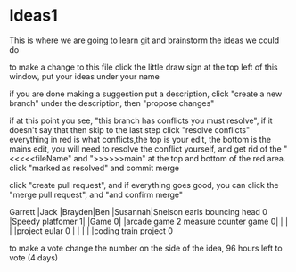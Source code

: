 # Ideas1
This is where we are going to learn git and brainstorm the ideas we could do

to make a change to this file click the little draw sign at the top left of this window, 
put your ideas under your name

if you are done making a suggestion put a description, click "create a new branch" under the description, then "propose changes"

if at this point you see, "this branch has conflicts you must resolve", if it doesn't say that then skip to the last step
click "resolve conflicts"
everything in red is what conflicts,the top is your edit, the bottom is the mains edit, you will need to resolve the conflict yourself, and get rid of the "<<<<<fileName" and ">>>>>>main" at the top and bottom of the red area.
click "marked as resolved" and commit merge

click "create pull request", and if everything goes good, you can click the "merge pull request", and "and confirm merge"

Garrett               |Jack              |Brayden|Ben   |Susannah|Snelson
earls bouncing head 0 |Speedy platfomer 1|       |Game 0|        |arcade game 2
measure counter game 0|                  |       |      |        |project eular 0
                      |                  |       |      |        |coding train project 0

to make a vote change the number on the side of the idea, 96 hours left to vote (4 days)
